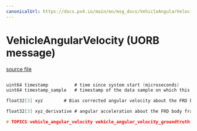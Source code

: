 ```yaml
---
canonicalUrl: https://docs.px4.io/main/en/msg_docs/VehicleAngularVelocity
---
```


# VehicleAngularVelocity (UORB message)



[source file](https://github.com/PX4/PX4-Autopilot/blob/release/1.14/msg/VehicleAngularVelocity.msg)

```c

uint64 timestamp          # time since system start (microseconds)
uint64 timestamp_sample   # timestamp of the data sample on which this message is based (microseconds)

float32[3] xyz		  # Bias corrected angular velocity about the FRD body frame XYZ-axis in rad/s

float32[3] xyz_derivative # angular acceleration about the FRD body frame XYZ-axis in rad/s^2

# TOPICS vehicle_angular_velocity vehicle_angular_velocity_groundtruth

```
